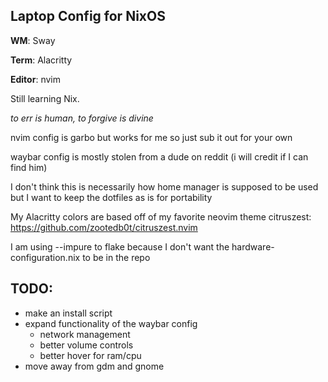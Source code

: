 ## Laptop Config for NixOS


**WM**: Sway

**Term**: Alacritty 

**Editor**: nvim 


Still learning Nix.

*to err is human, to forgive is divine*


nvim config is garbo but works for me so just sub it out for your own 

waybar config is mostly stolen from a dude on reddit (i will credit if I can find him) 

I don't think this is necessarily how home manager is supposed to be used but I want to keep the dotfiles as is for portability 

My Alacritty colors are based off of my favorite neovim theme citruszest: 
https://github.com/zootedb0t/citruszest.nvim

I am using --impure to flake because I don't want the hardware-configuration.nix to be in the repo

## TODO: 
- make an install script
- expand functionality of the waybar config
  - network management
  - better volume controls
  - better hover for ram/cpu
- move away from gdm and gnome  
